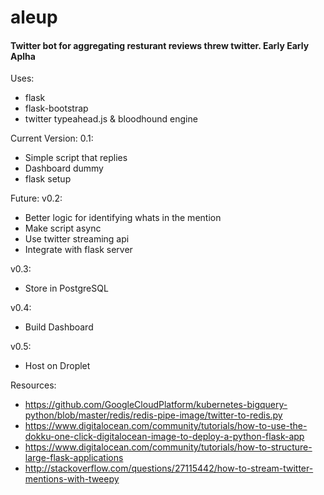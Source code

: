 # aleup
#### Twitter bot for aggregating resturant reviews threw twitter. Early Early Aplha

Uses:
- flask
- flask-bootstrap
- twitter typeahead.js & bloodhound engine

Current Version: 0.1:
- Simple script that replies
- Dashboard dummy
- flask setup

Future:
v0.2:
- Better logic for identifying whats in the mention
- Make script async
- Use twitter streaming api
- Integrate with flask server

v0.3:
- Store in PostgreSQL

v0.4:
- Build Dashboard

v0.5:
- Host on Droplet

Resources:
- https://github.com/GoogleCloudPlatform/kubernetes-bigquery-python/blob/master/redis/redis-pipe-image/twitter-to-redis.py
- https://www.digitalocean.com/community/tutorials/how-to-use-the-dokku-one-click-digitalocean-image-to-deploy-a-python-flask-app
- https://www.digitalocean.com/community/tutorials/how-to-structure-large-flask-applications
- http://stackoverflow.com/questions/27115442/how-to-stream-twitter-mentions-with-tweepy

